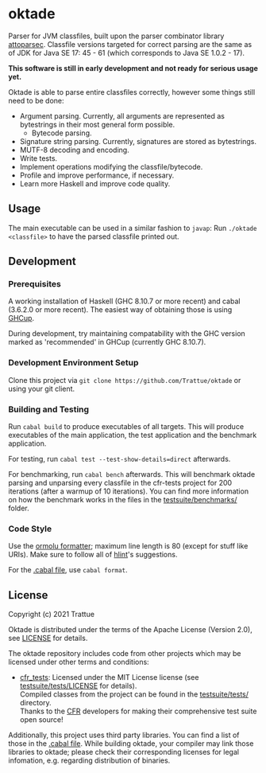 # oktade

Parser for JVM classfiles, built upon the parser combinator library
[attoparsec](https://hackage.haskell.org/package/attoparsec). Classfile versions
targeted for correct parsing are the same as of JDK for Java SE 17: 45 - 61
(which corresponds to Java SE 1.0.2 - 17).

**This software is still in early development and not ready for serious usage
yet.**

Oktade is able to parse entire classfiles correctly, however some things still
need to be done:
* Argument parsing. Currently, all arguments are represented as bytestrings in
their most general form possible.
  * Bytecode parsing.
* Signature string parsing. Currently, signatures are stored as bytestrings.
* MUTF-8 decoding and encoding.
* Write tests.
* Implement operations modifying the classfile/bytecode.
* Profile and improve performance, if necessary.
* Learn more Haskell and improve code quality.

## Usage

The main executable can be used in a similar fashion to `javap`: Run
`./oktade <classfile>` to have the parsed classfile printed out.

## Development
### Prerequisites

A working installation of Haskell (GHC 8.10.7 or more recent) and cabal
(3.6.2.0 or more recent). The easiest way of obtaining those is using
[GHCup](https://www.haskell.org/ghcup/).

During development, try maintaining compatability with the GHC version marked as
'recommended' in GHCup (currently GHC 8.10.7).

### Development Environment Setup

Clone this project via `git clone https://github.com/Trattue/oktade` or using
your git client.

### Building and Testing

Run `cabal build` to produce executables of all targets. This will produce
executables of the main application, the test application and the benchmark
application.

For testing, run `cabal test --test-show-details=direct` afterwards.

For benchmarking, run `cabal bench` afterwards. This will benchmark oktade
parsing and unparsing every classfile in the cfr-tests project for 200
iterations (after a warmup of 10 iterations). You can find more information on
how the benchmark works in the files in the
[testsuite/benchmarks/](testsuite/benchmarks/) folder.

### Code Style

Use the [ormolu formatter](https://github.com/tweag/ormolu); maximum line length
is 80 (except for stuff like URIs). Make sure to follow all of
[hlint](https://github.com/ndmitchell/hlint)'s suggestions.

For the [.cabal file](oktade.cabal), use `cabal format`.

## License

Copyright (c) 2021 Trattue

Oktade is distributed under the terms of the Apache License (Version 2.0), see
[LICENSE](LICENSE) for details.

The oktade repository includes code from other projects which may be licensed
under other terms and conditions:
* [cfr_tests](https://github.com/leibnitz27/cfr_tests): Licensed under the MIT
  License license (see [testsuite/tests/LICENSE](testsuite/tests/LICENSE) for
  details).<br>
  Compiled classes from the project can be found in the
  [testsuite/tests/](testsuite/tests/) directory.<br>
  Thanks to the [CFR](https://github.com/leibnitz27/cfr) developers for making
  their comprehensive test suite open source!

Additionally, this project uses third party libraries. You can find a list of
those in the [.cabal file](oktade.cabal). While building oktade, your compiler
may link those libraries to oktade; please check their corresponding licenses
for legal infomation, e.g. regarding distribution of binaries.
